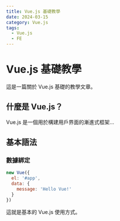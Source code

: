 ```yaml
---
title: Vue.js 基礎教學
date: 2024-03-15
category: Vue.js
tags:
  - Vue.js
  - FE
---
```


# Vue.js 基礎教學

這是一篇關於 Vue.js 基礎的教學文章。

## 什麼是 Vue.js？

Vue.js 是一個用於構建用戶界面的漸進式框架...

## 基本語法

### 數據綁定

```javascript
new Vue({
  el: '#app',
  data: {
    message: 'Hello Vue!'
  }
})
```

這就是基本的 Vue.js 使用方式。
